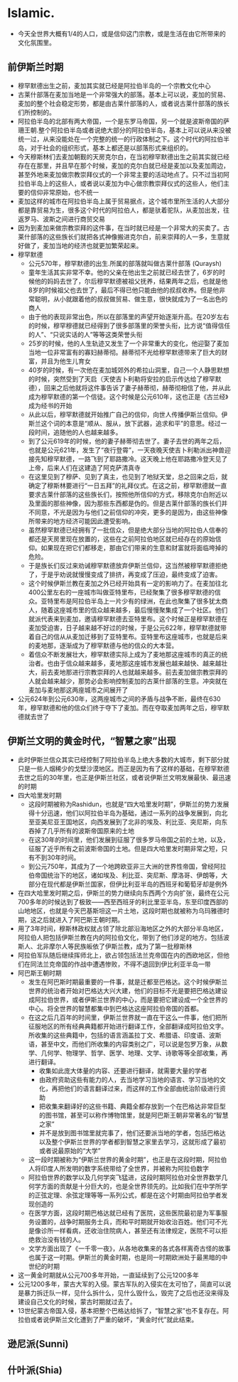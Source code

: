 # Islamic.

* 今天全世界大概有1/4的人口，或是信仰这门宗教，或是生活在由它所带来的文化氛围里。

## 前伊斯兰时期

* 穆罕默德出生之前，麦加其实就已经是阿拉伯半岛的一个宗教文化中心
* 古莱什部落在麦加当地是一个非常强大的部落。基本上可以说，麦加的贸易、麦加的整个社会稳定形势，都是由古莱什部落的人，或者说古莱什部落的族长们所控制的。
* 阿拉伯半岛的北部有两大帝国，一个是东罗马帝国，另一个就是波斯帝国的萨珊王朝.整个阿拉伯半岛或者说绝大部分的阿拉伯半岛，基本上可以说从来没被统一过，从来没能处在一个完整的统一的行政体制之下。这个时代的阿拉伯半岛，对于社会的组织形式，基本上都还是以部落形式来组织的。
* 今天穆斯林们去麦加朝觐的天房克尔白，在当初穆罕默德出生之前其实就已经存在在那里，并且早在那个时候，麦加的克尔白就已经是麦加以及麦加周边，甚至外地来麦加做宗教崇拜仪式的一个非常主要的活动地点了。只不过当初阿拉伯半岛上的这些人，或者说以麦加为中心做宗教崇拜仪式的这些人，他们主要的信仰非常原始，也不统一
* 麦加这样的城市在阿拉伯半岛上属于贸易据点，这个城市里所生活的人大部分都是靠贸易为生，很多这个时代的阿拉伯人，都是驮着驼队，从麦加出发，往返罗马、波斯之间进行商贸交易
* 因为到麦加来做宗教崇拜的这件事，在当时就已经是一个非常大的买卖了。古莱什部落的这些族长们就把各式神像搬进克尔白，前来崇拜的人一多，生意就好做了，麦加当地的经济也就更加繁荣起来。
* 穆罕默德
    - 公元570年，穆罕默德的出生.所属的部落就叫做古莱什部落 (Quraysh)
    - 童年生活其实非常不幸。他的父亲在他出生之前就已经去世了，6岁的时候他的妈妈去世了，尔后穆罕默德被祖父抚养，结果两年之后，也就是他8岁的时候祖父也去世了，最后不得已他只能由他的叔叔收养。但是他非常聪明，从小就跟着他的叔叔做贸易、做生意，很快就成为了一名出色的商人
    - 由于他的表现非常出色，所以在部落里的声望开始逐渐升高。在20岁左右的时候，穆罕穆德就已经得到了很多部落里的荣誉头衔，比方说“值得信任的人”、“只说实话的人”等等这类荣誉头衔
    - 25岁的时候，他的人生轨迹又发生了一个非常重大的变化，他迎娶了麦加当地一位非常富有的寡妇赫蒂彻。赫蒂彻不光给穆罕默德带来了巨大的财富，并且为他生儿育女
    - 40岁的时候，有一次他在麦加城郊外的希拉山洞里，自己一个人静思默想的时候，突然受到了天启（天使吉卜利勒将安拉的启示传达给了穆罕默德），回来之后他就将这件事告诉了妻子赫蒂彻，赫蒂彻相信了他，并从此成为穆罕默德的第一个信徒。这个时候是公元610年，这也正是《古兰经》成为经书的开始
    - 从此以后，穆罕默德就开始推广自己的信仰，向世人传播伊斯兰信仰。伊斯兰这个词的本意是“顺从、服从，放下武器，追求和平”的意思。经过一段时间，追随他的人也越来越多。
    - 到了公元619年的时候，他的妻子赫蒂彻去世了。妻子去世的两年之后，也就是公元621年，发生了“夜行登霄”，一天夜晚天使吉卜利勒派出神兽迎接先知穆罕默德，一路飞到了耶路撒冷。这天晚上他在耶路撒冷登天见了上帝，后来人们在这建造了阿克萨清真寺
    - 在这里见到了穆萨、见到了真主，也见到了地狱天堂，总之回来之后，就确定了穆斯林要进行“一日五拜”的礼拜仪式。在这之前，穆罕默德就一直要求古莱什部落的这些族长们，按照他所信仰的方式，移除克尔白附近以及里面的那些神像，因为那些东西都是伪的。但是古莱什部落的族长们并不同意，不光是因为与他们之前信仰的冲突，更多的是因为，由这些神像所带来的地方经济可能因此遭受影响。
    - 虽然穆罕默德已经拥有了一批信众，但是绝大部分当地的阿拉伯人信奉的都还是天房里现在放置的，这些在之前阿拉伯地区就已经存在的原始信仰。如果现在把它们都移走，那由它们带来的生意和财富就将面临垮掉的危险。
    - 于是族长们反过来劝诫穆罕默德放弃伊斯兰信仰，这当然被穆罕默德拒绝了，于是乎劝说就慢慢变成了排挤，再变成了压迫，最终变成了迫害。
    - 这个时候伊斯兰教在麦加之外已经开始具有一定的影响力了。在麦加往北400公里左右的一座城市叫做亚特里布，已经聚集了很多穆罕默德的信众。亚特里布是阿拉伯半岛上一片少有的绿洲，在此也聚集了很多犹太商人，随着这座城市里的信众越来越多，最后慢慢聚集成了一个社区。他们就派代表来到麦加，邀请穆罕默德去亚特里布。这个时候正是穆罕默德在麦加受迫害，日子越来越不好过的时候，于是公元622年，穆罕默德就带着自己的信从从麦加迁移到了亚特里布。亚特里布这座城市，也就是后来的麦地那，逐渐成为了穆罕默德与他的信众的大本营。
    - 着信众不断发展壮大，穆罕默德实际上成为了麦地那这座城市的真正的统治者。也由于信众越来越多，麦地那这座城市发展也越来越快、越来越壮大，前去麦地那进行宗教崇拜的人也就越来越多。前去麦加做宗教崇拜的人就会越来越少，那势必会影响控制麦加的古莱什部落的生意。冲突就在麦加与麦地那这两座城市之间展开了
* 公元624年到公元630年，这两座城市之间的矛盾与战争不断，最终在630年，穆罕默德和他的信众们终于夺下了麦加。而在夺取麦加两年之后，穆罕默德就去世了

## 伊斯兰文明的黄金时代，“智慧之家”出现

* 此时伊斯兰信众其实已经控制了阿拉伯半岛上绝大多数的大城市，剩下部分就只是一些人烟稀少的戈壁沙漠地区。而正是因为有了这样的基础，在穆罕默德去世之后的30年里，也正是伊斯兰社区，或者说伊斯兰文明发展最快、最迅速的时期
* 四大哈里发时期
    - 这段时期被称为Rashidun，也就是“四大哈里发时期”，伊斯兰的势力发展得十分迅速，他们以阿拉伯半岛为基础，通过一系列的战争发展到，向北至亚美尼亚王国地区，向西发展到了北非的埃及、利比亚、突尼斯，向东吞掉了几乎所有的波斯帝国原来的土地
    - 在这30年的时间里，他们发展到征服了很多罗马帝国之前的土地，以及，征服了近乎所有之前波斯帝国的土地。但是四大哈里发时期非常之短，只有不到30年时间。
    - 到公元750年，其成为了一个地跨欧亚非三大洲的世界性帝国，曾经阿拉伯帝国统治下的地区，诸如埃及、利比亚、突尼斯、摩洛哥、伊朗等，大部分在现代都是伊斯兰国家，但伊比利亚半岛的西班牙和葡萄牙却是例外
* 在四大哈里发时期之后，伊斯兰的势力继续向东西两个方向扩张，最终在公元700多年的时候达到了极致——西至西班牙的利比里亚半岛，东至印度西部的山地地区，也就是今天巴基斯坦这一片土地，这段时期也就被称为乌玛雅德时期，这之后就进入了阿巴斯王朝时期。
* 用了3年时间，穆斯林政权就占领了除北部沿海地区之外的大部分半岛地区，阿拉伯人把包括伊斯兰教在内的阿拉伯文化，带到了他们涉足的地方。包括波斯人、北非摩尔人等民族皈依了伊斯兰教，成为了第一批穆斯林
* 阿拉伯军队随后继续挥师北上，欲占领包括法兰克帝国在内的西欧地区，但他们在同法兰克帝国的作战中遭遇惨败，不得不退回到伊比利亚半岛一带
* 阿巴斯王朝时期
    - 发生在阿巴斯时期最重要的一件事，就是迁都至巴格达。这个时候伊斯兰世界的统治者开始对巴格达大兴大建，他们的目标不光是要把巴格达建设成阿拉伯世界，或者伊斯兰世界的中心，而是要把它建设成一个全世界的中心。将全世界的智慧都集中到巴格达这座阿拉伯帝国的首都。
    - 在这之后几百年的时间里，伊斯兰世界就一直在干这么一件事，他们把所征服地区的所有经典典籍都开始进行翻译工作，全部翻译成阿拉伯文字。所收集的这些典籍中，包括的语言涵盖拉丁文、希腊语、印度语、波斯语，甚至中文，而他们所收集的内容类别之广，可以说是包罗万象，从数学、几何学、物理学、哲学、医学、地理、文学、诗歌等等全部收集，再进行翻译。
        + 收集如此庞大体量的内容、还要进行翻译，就需要大量的学者
        + 由政府资助这些有能力的人，去当地学习当地的语言、学习当地的文化，再把他们的语言翻译过来，而这样的工作全部由统治阶级进行资助
        + 把收集来翻译好的这些书籍、典籍全都存放到一个在巴格达非常巨型的图书馆，甚至可以称作博物馆里，就是阿巴斯王朝非常著名的“智慧之家”
        + 并不是放到图书馆里就完事了，他们还要派当地的学者，包括巴格达以及整个伊斯兰世界的学者都到智慧之家里去学习，这就形成了最初或者说最原始的“大学”
    - 这一段时期被称为“伊斯兰世界的黄金时期”，也正是在这段时期，阿拉伯人将印度人所发明的数字系统带给了全世界，并被称为阿拉伯数字
    - 阿拉伯世界的数学以及几何学突飞猛进，这段时期阿拉伯对全世界数学几何学方面的贡献是十分巨大的，也是全世界领先的。比如我们在中学所学的正弦定理、余弦定理等等一系列公式，都是在这个时期由阿拉伯学者发现创造的
    - 在医学方面，这段时期巴格达就已经有了医院，这些医院最初是为军事服务设置的，战争时期服务士兵，而和平时期就开始收治百姓。他们可不光是像诊所一样看病，还收治住院病人，甚至还有法律规定，医院不可以拒绝救治没有钱的人。
    - 文学方面出现了《一千零一夜》，从各地收集来的各式各样离奇古怪的故事也属于这一时期。伊斯兰的黄金时期，也是同一时期欧洲处于最黑暗的中世纪的时期
* 这一黄金时期就从公元700多年开始，一直延续到了公元1200多年
* 公元1200多年，蒙古大军的入侵。蒙古军队的入侵实在太可怕了，简直可以说是暴力拆迁队一样，见什么拆什么，见什么毁什么，毁完了之后也还没来得及建设自己文化的时候，蒙古时期就过去了。
* 13世纪蒙古帝国入侵，基本把整个巴格达给拆了，“智慧之家”也不复存在。阿拉伯或者说伊斯兰文化遭到了严重的破坏，“黄金时代”就此结束。

## 逊尼派(Sunni)

## 什叶派(Shia)
